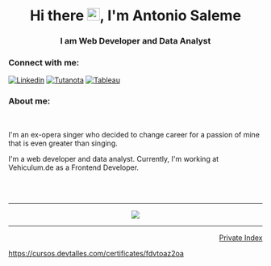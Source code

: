 <h1 align="center">Hi there <img src="https://github.com/thusspokedata/antonio-datahack/blob/main/images/Hi.gif" width="25px">, I'm Antonio Saleme</h1>
<h3 align="center">I am Web Developer and Data Analyst</h3>

<h3 align="left">Connect with me:</h3>


[![Linkedin](https://img.shields.io/badge/LinkedIn-0077B5?style=for-the-badge&logo=linkedin&logoColor=white)](https://www.linkedin.com/in/antonio-saleme-sastre/)
[![Tutanota](https://img.shields.io/badge/Tutanota-840010?style=for-the-badge&logo=Tutanota&logoColor=white)](mailto:antoniosastre@tutanota.com)
[![Tableau](https://img.shields.io/badge/Tableau-2d4b65?style=for-the-badge&logo=Tableau&logoColor=E97627)](https://public.tableau.com/app/profile/antonio.saleme#!/)



<h3 align="left">About me:</h3>

<br>
<p>I'm an ex-opera singer who decided to change career for a passion of mine that is even greater than singing. </p>
<p>I'm a web developer and data analyst. Currently, I'm working at Vehiculum.de as a Frontend Developer.</p>
<br><br>

<hr />

 <p align="center">
  <img src="https://github-readme-stats.vercel.app/api/top-langs/?username=thusspokedata&langs_count=8&count_private=true&theme=dracula&line_height=10">
</p>

<hr />
<p align="right"><a href="https://github.com/thusspokedata/index-readme">Private Index</a></p>
 


  
  https://cursos.devtalles.com/certificates/fdvtoaz2oa



<!--

**Find me on Codewars:**

![](https://www.codewars.com/users/Thusspokedata/badges/small)

 ---
 <strong>Projects:</strong> <br>
 * [Building an App using JavaScript, MongoDb, NodeJs and Express](https://github.com/Beachvolley-Project/Project-2)
 * [Predicting Selling Prices -Linear Regression-](https://github.com/marimor62/Midtermproject-Housing)
 * [Fake News detector -NLP-](https://github.com/thusspokedata/fake-news-project)
 * [Credict Card Offer -Linear Classification- (still in progress)](https://github.com/thusspokedata/classification-project)
 * [Building a Website using Django](https://cinkriscautzky-fono.com)
 * [I created my website using Bootstrap and Django](https://thusspokedata.com/)
 
 ---
 
 
 <strong>Education:</strong> <br>
 
  * [Full-stack Web Developer, Ironhack Berlin](https://www.credential.net/3b75062b-a433-45b6-abbe-0ddb4fad7e69)
    - Front-end technologies learned: HTML | CSS | JavaScript (ES6) | React
    - Back-end technologies learned: ExpressJs | NodeJs | MongoDb | Axios
    - Version Control: Git | Github
  * [Data Analyst, Ironhack Berlin](https://www.credential.net/1fe2745b-f984-472e-aafc-d5b0b4be7106#gs.ma5lw8)
    - Data Analysis using Python (Pandas, NumPy) & MySQL
    - Data Visualization (Tableau, Plotly, & Seaborn)
    - Build, Evaluate & Deploy Machine Learning Models and Pipelines (Scikit-Learn)
    - Inferential Statistics in Python & Business Intelligence
    - Data Wrangling, Data Cleaning, API & Web Scraping
 
 <strong>Certifications:</strong><br>
+ SQL:
  * [Advanced SQL Database Administration with MySQL Workbench](https://www.udemy.com/certificate/UC-9581b536-30ae-4e6b-b13c-371a9852c0a5/)
  * [Advanced SQL: MySQL Data Analysis & Business Intelligence](https://www.udemy.com/certificate/UC-30eb750b-7ac6-475e-8ae8-3d3415f64646/)
+ Tableau
  * [Advanced Tableau for Business Intelligence & Data Analysis](https://www.udemy.com/certificate/UC-deb4a03d-4386-4d4c-ab2a-0e7f7c6b83e6/)
  * [Tableau 2020 A-Z: Hands-On Tableau Training for Data Science](https://www.udemy.com/certificate/UC-f221eb07-7c14-4f5d-b79e-d468133b4ab3/)
+ Excel 
  * [Microsoft Excel - Data Analysis with Excel Pivot Tables](https://www.udemy.com/certificate/UC-cf1e3b75-d53c-4fdd-a5bd-f10d539ada46/)
  * [Microsoft Excel - Data Visualization, Excel Charts & Graphs](https://www.udemy.com/certificate/UC-6aa52baa-e50a-4f0a-be48-dfe4cc517c35/)
+ Data Science
  * [Data Science for Business | 6 Real-world Case Studies](https://www.udemy.com/certificate/UC-1a63ce59-76c9-42e2-961a-1bf0c3dc525a/)
+ Machine Learning
  * [Machine Learning with Imbalanced Data](https://www.udemy.com/certificate/UC-c71dbe54-a37d-4d45-9e7d-315370afe242/)
+ Statistics
  * [Learn Statistics with Python Course](https://www.codecademy.com/profiles/web7847578924/certificates/05226ac87e20192597adea00b851c15a)
+ Data Engineering
  * [Your data in the cloud: ETL with Python in the cloud](https://www.udemy.com/certificate/UC-5d4c9d92-be31-44dc-bbc4-f73fcf6173d7/)

---

 
**Github Stats:**

![](https://visitor-badge.glitch.me/badge?page_id=thusspokedata.thusspokedata)
![](https://img.shields.io/github/followers/thusspokedata?style=social)


 <p align="center">
  <a href="https://github.com/thusspokedata"><span>
    <img align="center" src="https://github-profile-summary-cards.vercel.app/api/cards/profile-details?username=thusspokedata&theme=dracula" />
    </span></a>
</p>

 

<p align="center">
  
  <img src="https://github-readme-stats.vercel.app/api?username=thusspokedata&count_private=true&show_icons=true&theme=dracula&line_height=33">
  <img src="https://github-readme-stats.vercel.app/api/top-langs/?username=thusspokedata&langs_count=8&count_private=true&theme=dracula&line_height=10">

</p>





</svg></a>Like my work? </h4>
<a href="https://www.buymeacoffee.com/thusspokedata" rel="nofollow"><img src="https://camo.githubusercontent.com/50b72c0e1d8c6e5ca08b526bbc8946aef30c668031713ee7ebaf76f674c69e28/68747470733a2f2f696d672e6275796d6561636f666665652e636f6d2f627574746f6e2d6170692f3f746578743d427579206d65206120636f6666656526656d6f6a693d26736c75673d68616d7a61616c69383126627574746f6e5f636f6c6f75723d46464444303026666f6e745f636f6c6f75723d30303030303026666f6e745f66616d696c793d436f6f6b6965266f75746c696e655f636f6c6f75723d30303030303026636f666665655f636f6c6f75723d666666666666" data-canonical-src="https://img.buymeacoffee.com/button-api/?text=Buy me a coffee&amp;emoji=&amp;slug=hamzaali81&amp;button_colour=FFDD00&amp;font_colour=000000&amp;font_family=Cookie&amp;outline_colour=000000&amp;coffee_colour=ffffff" style="max-width: 100%;"></a>



 
![GitHub Activity Graph](https://activity-graph.herokuapp.com/graph?username=antonio-datahack&bg_color=000000&color=4fff67&line=4fff67&point=ffffff&area=true&hide_border=true)  

![GitHub Activity Graph](https://activity-graph.herokuapp.com/graph?username=antonio-datahack&bg_color=282a36&color=4fff67&line=4fff67&point=ffffff&area=true&hide_border=true)  

![Asmit's GitHub activity graph](https://activity-graph.herokuapp.com/graph?username=antonio-datahack&hide_border=true&theme=redical)

--- 
[![Linkedin](https://img.shields.io/badge/-AntonioSaleme-blue?style=flat&logo=Linkedin&logoColor=white)](https://www.linkedin.com/in/antonio-saleme-sastre/)
[![Gmail](https://img.shields.io/badge/-AntonioSaleme-c14438?style=flat&logo=Gmail&logoColor=white)](mailto:antonio.datahack@gmail.com)
[![Tableau](https://img.shields.io/badge/-Tableau-2d4b65?style=flat&logo=tableau&logoColor=E97627)](https://public.tableau.com/app/profile/antonio.saleme#!/)

 <p align="center">
  <a href="https://github.com/antonio-datahack"><span>
    <img align="center" src="https://github-profile-summary-cards.vercel.app/api/cards/profile-details?username=antonio-datahack&theme=dracula" />
    </span></a>
</p>

